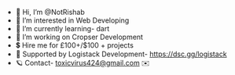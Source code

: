 - 👋 Hi, I’m @NotRishab
- 👀 I’m interested in Web Developing
- 🌱 I’m currently learning- dart
- 💞️ I’m working on Cropser Development
- 💲 Hire me for £100+/$100 + projects
- 🙌 Supported by Logistack Development- https://dsc.gg/logistack
- 🪐 Contact- toxicvirus424@gmail.com ✉️ 
   

